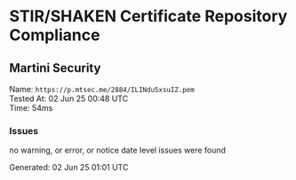 # STIR/SHAKEN Certificate Repository Compliance

## Martini Security

Name: `https://p.mtsec.me/2884/ILINdu5xsuIZ.pem`\
Tested At: 02 Jun 25 00:48 UTC\
Time: 54ms

### Issues

no warning, or error, or notice date level issues were found

Generated: 02 Jun 25 01:01 UTC